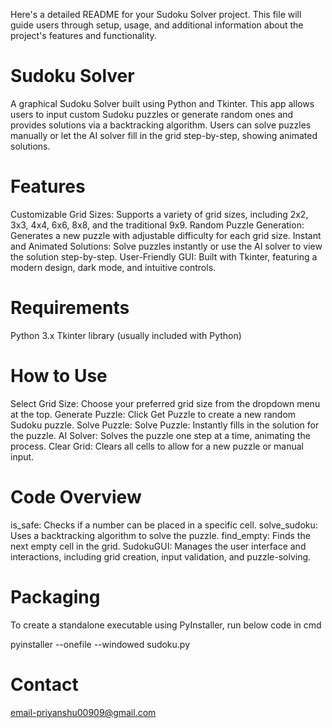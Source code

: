 
Here's a detailed README for your Sudoku Solver project. This file will guide users through setup, usage, and additional information about the project's features and functionality.

# Sudoku Solver
A graphical Sudoku Solver built using Python and Tkinter. This app allows users to input custom Sudoku puzzles or generate random ones and provides solutions via a backtracking algorithm. Users can solve puzzles manually or let the AI solver fill in the grid step-by-step, showing animated solutions.

# Features

Customizable Grid Sizes: Supports a variety of grid sizes, including 2x2, 3x3, 4x4, 6x6, 8x8, and the traditional 9x9.
Random Puzzle Generation: Generates a new puzzle with adjustable difficulty for each grid size.
Instant and Animated Solutions: Solve puzzles instantly or use the AI solver to view the solution step-by-step.
User-Friendly GUI: Built with Tkinter, featuring a modern design, dark mode, and intuitive controls.

# Requirements
Python 3.x
Tkinter library (usually included with Python)

# How to Use
Select Grid Size: Choose your preferred grid size from the dropdown menu at the top.
Generate Puzzle: Click Get Puzzle to create a new random Sudoku puzzle.
Solve Puzzle:
Solve Puzzle: Instantly fills in the solution for the puzzle.
AI Solver: Solves the puzzle one step at a time, animating the process.
Clear Grid: Clears all cells to allow for a new puzzle or manual input.

# Code Overview
is_safe: Checks if a number can be placed in a specific cell.
solve_sudoku: Uses a backtracking algorithm to solve the puzzle.
find_empty: Finds the next empty cell in the grid.
SudokuGUI: Manages the user interface and interactions, including grid creation, input validation, and puzzle-solving.

# Packaging
To create a standalone executable using PyInstaller, run below code in cmd

pyinstaller --onefile --windowed sudoku.py

# Contact
email-priyanshu00909@gmail.com
